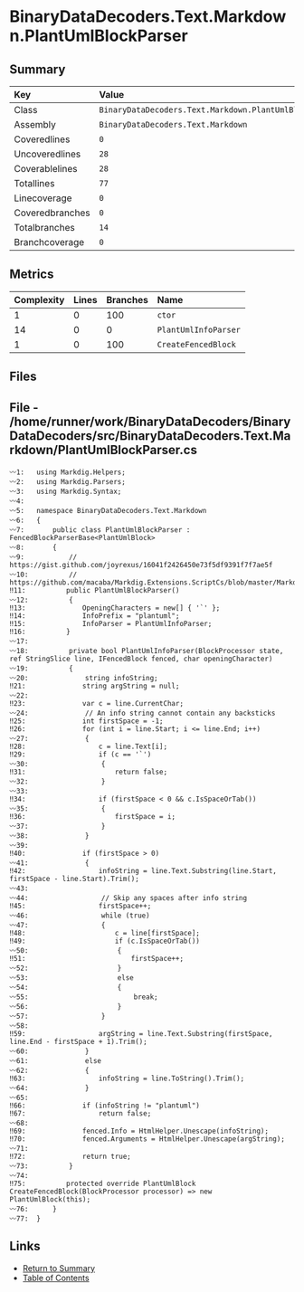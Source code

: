 ﻿# BinaryDataDecoders.Text.Markdown.PlantUmlBlockParser

## Summary

| Key             | Value                                                  |
| :-------------- | :----------------------------------------------------- |
| Class           | `BinaryDataDecoders.Text.Markdown.PlantUmlBlockParser` |
| Assembly        | `BinaryDataDecoders.Text.Markdown`                     |
| Coveredlines    | `0`                                                    |
| Uncoveredlines  | `28`                                                   |
| Coverablelines  | `28`                                                   |
| Totallines      | `77`                                                   |
| Linecoverage    | `0`                                                    |
| Coveredbranches | `0`                                                    |
| Totalbranches   | `14`                                                   |
| Branchcoverage  | `0`                                                    |

## Metrics

| Complexity | Lines | Branches | Name                 |
| :--------- | :---- | :------- | :------------------- |
| 1          | 0     | 100      | `ctor`               |
| 14         | 0     | 0        | `PlantUmlInfoParser` |
| 1          | 0     | 100      | `CreateFencedBlock`  |

## Files

## File - /home/runner/work/BinaryDataDecoders/BinaryDataDecoders/src/BinaryDataDecoders.Text.Markdown/PlantUmlBlockParser.cs

```CSharp
〰1:   using Markdig.Helpers;
〰2:   using Markdig.Parsers;
〰3:   using Markdig.Syntax;
〰4:   
〰5:   namespace BinaryDataDecoders.Text.Markdown
〰6:   {
〰7:       public class PlantUmlBlockParser : FencedBlockParserBase<PlantUmlBlock>
〰8:       {
〰9:           // https://gist.github.com/joyrexus/16041f2426450e73f5df9391f7f7ae5f
〰10:          // https://github.com/macaba/Markdig.Extensions.ScriptCs/blob/master/Markdig.Extensions.ScriptCs/ScriptCsBlockParser.cs
‼11:          public PlantUmlBlockParser()
〰12:          {
‼13:              OpeningCharacters = new[] { '`' };
‼14:              InfoPrefix = "plantuml";
‼15:              InfoParser = PlantUmlInfoParser;
‼16:          }
〰17:  
〰18:          private bool PlantUmlInfoParser(BlockProcessor state, ref StringSlice line, IFencedBlock fenced, char openingCharacter)
〰19:          {
〰20:              string infoString;
‼21:              string argString = null;
〰22:  
‼23:              var c = line.CurrentChar;
〰24:              // An info string cannot contain any backsticks
‼25:              int firstSpace = -1;
‼26:              for (int i = line.Start; i <= line.End; i++)
〰27:              {
‼28:                  c = line.Text[i];
‼29:                  if (c == '`')
〰30:                  {
‼31:                      return false;
〰32:                  }
〰33:  
‼34:                  if (firstSpace < 0 && c.IsSpaceOrTab())
〰35:                  {
‼36:                      firstSpace = i;
〰37:                  }
〰38:              }
〰39:  
‼40:              if (firstSpace > 0)
〰41:              {
‼42:                  infoString = line.Text.Substring(line.Start, firstSpace - line.Start).Trim();
〰43:  
〰44:                  // Skip any spaces after info string
‼45:                  firstSpace++;
〰46:                  while (true)
〰47:                  {
‼48:                      c = line[firstSpace];
‼49:                      if (c.IsSpaceOrTab())
〰50:                      {
‼51:                          firstSpace++;
〰52:                      }
〰53:                      else
〰54:                      {
〰55:                          break;
〰56:                      }
〰57:                  }
〰58:  
‼59:                  argString = line.Text.Substring(firstSpace, line.End - firstSpace + 1).Trim();
〰60:              }
〰61:              else
〰62:              {
‼63:                  infoString = line.ToString().Trim();
〰64:              }
〰65:  
‼66:              if (infoString != "plantuml")
‼67:                  return false;
〰68:  
‼69:              fenced.Info = HtmlHelper.Unescape(infoString);
‼70:              fenced.Arguments = HtmlHelper.Unescape(argString);
〰71:  
‼72:              return true;
〰73:          }
〰74:  
‼75:          protected override PlantUmlBlock CreateFencedBlock(BlockProcessor processor) => new PlantUmlBlock(this);
〰76:      }
〰77:  }
```

## Links

* [Return to Summary](Summary.md)
* [Table of Contents](../TOC.md)

